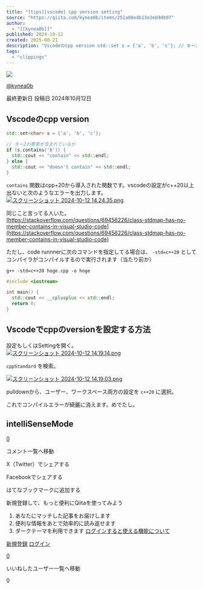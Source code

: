 ```yaml
---
title: "[tips][vscode] cpp version setting"
source: "https://qiita.com/kynea0b/items/251a08e4b13e2eb9db97"
author:
  - "[[kynea0b]]"
published: 2024-10-12
created: 2025-08-21
description: "Vscodeのcpp version std::set s = {'a', 'b', 'c'}; // キー2の要素が含まれているか if (s.contains('b')) { std::cout << \"contain\" << std::endl; ..."
tags:
  - "clippings"
---
```

![](https://relay-dsp.ad-m.asia/dmp/sync/bizmatrix?pid=c3ed207b574cf11376&d=x18o8hduaj&uid=)

[@kynea0b](https://qiita.com/kynea0b)

最終更新日 投稿日 2024年10月12日

## Vscodeのcpp version

```cpp
std::set<char> s = {'a', 'b', 'c'};

// キー2の要素が含まれているか
if (s.contains('b')) {
  std::cout << "contain" << std::endl;
} else {
  std::cout << "doesn't contain" << std::endl;
}
```

`contains` 関数はcpp+20から導入された関数です。vscodeの設定がc++20以上出ないと次のようなエラーを出力します。  
[![スクリーンショット 2024-10-12 14.24.35.png](https://qiita-image-store.s3.ap-northeast-1.amazonaws.com/0/443312/0607a840-d75f-151a-5c23-2797dbdd9866.png)](https://qiita-user-contents.imgix.net/https%3A%2F%2Fqiita-image-store.s3.ap-northeast-1.amazonaws.com%2F0%2F443312%2F0607a840-d75f-151a-5c23-2797dbdd9866.png?ixlib=rb-4.0.0&auto=format&gif-q=60&q=75&s=0978f0dcce7fe2d97dc84d2d91fd5cfb)

同じこと言ってる人いた。  
[https://stackoverflow.com/questions/69456226/class-stdmap-has-no-member-contains-in-visual-studio-code](https://stackoverflow.com/questions/69456226/class-stdmap-has-no-member-contains-in-visual-studio-code)

ただし、code runnnerに次のコマンドを指定してる場合は、 `-std=c++20` としてコンパイラがコンパイルするので実行されます（当たり前か）

```text
g++ -std=c++20 hoge.cpp -o hoge
```

```cpp
#include <iostream>

int main() {
  std::cout << __cplusplus << std::endl;
  return 0;
}
```

## Vscodeでcppのversionを設定する方法

設定もしくはSettingを開く。  
[![スクリーンショット 2024-10-12 14.19.14.png](https://qiita-image-store.s3.ap-northeast-1.amazonaws.com/0/443312/c9ed7bf5-a006-a56b-e826-6103e370f332.png)](https://qiita-user-contents.imgix.net/https%3A%2F%2Fqiita-image-store.s3.ap-northeast-1.amazonaws.com%2F0%2F443312%2Fc9ed7bf5-a006-a56b-e826-6103e370f332.png?ixlib=rb-4.0.0&auto=format&gif-q=60&q=75&s=eaaf26180326108d78a01e23142c6d60)

`cppStandard` を検索。

[![スクリーンショット 2024-10-12 14.19.03.png](https://qiita-image-store.s3.ap-northeast-1.amazonaws.com/0/443312/fd6fd806-f059-8453-78e6-80bc8dbc939a.png)](https://qiita-user-contents.imgix.net/https%3A%2F%2Fqiita-image-store.s3.ap-northeast-1.amazonaws.com%2F0%2F443312%2Ffd6fd806-f059-8453-78e6-80bc8dbc939a.png?ixlib=rb-4.0.0&auto=format&gif-q=60&q=75&s=b2f382dbb346368f419a4d3e79bec392)

pulldownから、ユーザー、ワークスペース両方の設定を `c++20` に選択。

これでコンパイルエラーが綺麗に消えます。めでたし。

## intelliSenseMode

[0](https://qiita.com/kynea0b/items/#comments)

コメント一覧へ移動

X（Twitter）でシェアする

Facebookでシェアする

はてなブックマークに追加する

新規登録して、もっと便利にQiitaを使ってみよう

1. あなたにマッチした記事をお届けします
2. 便利な情報をあとで効率的に読み返せます
3. ダークテーマを利用できます
[ログインすると使える機能について](https://help.qiita.com/ja/articles/qiita-login-user)

[新規登録](https://qiita.com/signup?callback_action=login_or_signup&redirect_to=%2Fkynea0b%2Fitems%2F251a08e4b13e2eb9db97&realm=qiita) [ログイン](https://qiita.com/login?callback_action=login_or_signup&redirect_to=%2Fkynea0b%2Fitems%2F251a08e4b13e2eb9db97&realm=qiita)

[0](https://qiita.com/kynea0b/items/251a08e4b13e2eb9db97/likers)

いいねしたユーザー一覧へ移動

0